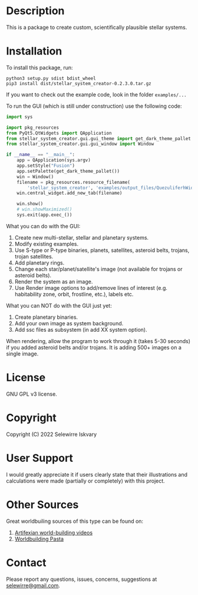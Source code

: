 [comment]: https://www.jetbrains.com/help/pycharm/markdown.html#code-blocks
[comment]: https://www.markdownguide.org/basic-syntax/
# Description
This is a package to create custom, scientifically plausible stellar systems.

# Installation
To install this package, run:

```
python3 setup.py sdist bdist_wheel
pip3 install dist/stellar_system_creator-0.2.3.0.tar.gz
```

If you want to check out the example code, look in the folder `examples/...`

To run the GUI (which is still under construction) use the following code:

```python
import sys

import pkg_resources
from PyQt5.QtWidgets import QApplication
from stellar_system_creator.gui.gui_theme import get_dark_theme_pallet
from stellar_system_creator.gui.gui_window import Window

if __name__ == "__main__":
    app = QApplication(sys.argv)
    app.setStyle("Fusion")
    app.setPalette(get_dark_theme_pallet())
    win = Window()
    filename = pkg_resources.resource_filename(
        'stellar_system_creator', 'examples/output_files/QuezuliferhWideBinarySystem.ssc')
    win.central_widget.add_new_tab(filename)

    win.show()
    # win.showMaximized()
    sys.exit(app.exec_())
```

What you can do with the GUI:
1. Create new multi-stellar, stellar and planetary systems.
2. Modify existing examples.
3. Use S-type or P-type binaries, planets, satellites, asteroid belts, trojans, trojan satellites.
4. Add planetary rings.
5. Change each star/planet/satellite's image (not available for trojans or asteroid belts).
6. Render the system as an image.
7. Use Render image options to add/remove lines of interest (e.g. habitability zone, orbit, frostline, etc.), labels etc.

What you can NOT do with the GUI just yet:
1. Create planetary binaries.
2. Add your own image as system background.
3. Add ssc files as subsystem (in add XX system option).

When rendering, allow the program to work through it (takes 5-30 seconds) if you added asteroid belts and/or trojans.
It is adding 500+ images on a single image.

# License 
GNU GPL v3 license.

# Copyright
Copyright (C) 2022 Selewirre Iskvary

# User Support
I would greatly appreciate it if users clearly state that their illustrations and calculations were made 
(partially or completely) with this project.

# Other Sources
Great worldbuiling sources of this type can be found on:
1. [Artifexian world-building videos](https://www.youtube.com/playlist?list=PLduA6tsl3gygXJbq_iQ_5h2yri4WL6zsS)
2. [Worldbuilding Pasta](https://worldbuildingpasta.blogspot.com/)

# Contact
Please report any questions, issues, concerns, suggestions at <selewirre@gmail.com>.
